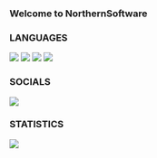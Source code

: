 ### Welcome to NorthernSoftware

### LANGUAGES
![](https://img.shields.io/badge/Lua-2C2D72?style=for-the-badge&logo=lua&logoColor=white)
![](https://img.shields.io/badge/Node.js-339933?style=for-the-badge&logo=nodedotjs&logoColor=white)
![](https://img.shields.io/badge/C%2B%2B-00599C?style=for-the-badge&logo=c%2B%2B&logoColor=white)
![](https://img.shields.io/badge/Python-FFD43B?style=for-the-badge&logo=python&logoColor=blue)

### SOCIALS
[![](https://dcbadge.vercel.app/api/server/3363vsT9ky)](https://discord.gg/3363vsT9ky)

### STATISTICS
![](https://komarev.com/ghpvc/?username=NorthernSoftware) 



